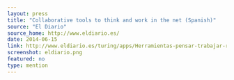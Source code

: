 ```yaml
---
layout: press
title: "Collaborative tools to think and work in the net (Spanish)"
source: "El Diario"
source_home: http://www.eldiario.es/
date: 2014-06-15
link: http://www.eldiario.es/turing/apps/Herramientas-pensar-trabajar-red_0_270523711.html
screenshot: eldiario.png
featured: no
type: mention
---
```

